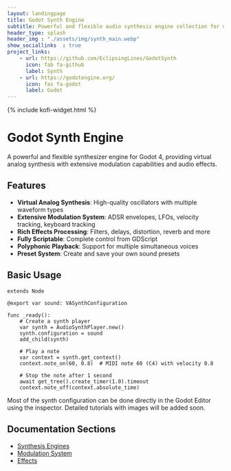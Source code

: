```yaml
---
layout: landingpage
title: Godot Synth Engine
subtitle: Powerful and flexible audio synthesis engine collection for use with the Godot game engine (4.4+).<br>SFX and procedural music. 
header_type: splash
header_img : "./assets/img/synth_main.webp"
show_sociallinks  : true
project_links:
    - url: https://github.com/EclipsingLines/GodotSynth
      icon: fab fa-github
      label: Synth
    - url: https://godotengine.org/
      icon: fas fa-godot
      label: Godot
---
```


{% include kofi-widget.html %}

# Godot Synth Engine

A powerful and flexible synthesizer engine for Godot 4, providing virtual analog synthesis with extensive modulation capabilities and audio effects.

## Features

- **Virtual Analog Synthesis**: High-quality oscillators with multiple waveform types
- **Extensive Modulation System**: ADSR envelopes, LFOs, velocity tracking, keyboard tracking
- **Rich Effects Processing**: Filters, delays, distortion, reverb and more
- **Fully Scriptable**: Complete control from GDScript
- **Polyphonic Playback**: Support for multiple simultaneous voices
- **Preset System**: Create and save your own sound presets

## Basic Usage

```gdscript
extends Node

@export var sound: VASynthConfiguration

func _ready():
    # Create a synth player
    var synth = AudioSynthPlayer.new()
    synth.configuration = sound
    add_child(synth)
    
    # Play a note
    var context = synth.get_context()
    context.note_on(60, 0.8)  # MIDI note 60 (C4) with velocity 0.8
    
    # Stop the note after 1 second
    await get_tree().create_timer(1.0).timeout
    context.note_off(context.absolute_time)
```

Most of the synth configuration can be done directly in the Godot Editor using the inspector. Detailed tutorials with images will be added soon.

## Documentation Sections

- [Synthesis Engines](engines.html)
- [Modulation System](modulation.html)
- [Effects](effects.html)
